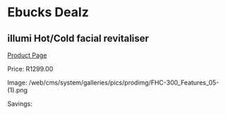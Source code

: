 
# Ebucks Dealz
## illumi Hot/Cold facial revitaliser
[Product Page](https://www.ebucks.com/web/shop/productSelected.do?prodId=1056107881&catId=908607666)

Price: R1299.00

Image: /web/cms/system/galleries/pics/prodimg/FHC-300_Features_05-(1).png

Savings: 


	